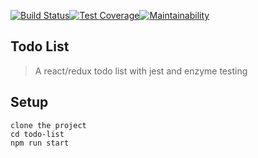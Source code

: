  [![Build Status](https://travis-ci.org/CryceTruly/todo-list-react.svg?branch=master)](https://travis-ci.org/CryceTruly/todo-list-react)[![Test Coverage](https://api.codeclimate.com/v1/badges/595f3c15e409f9ed0132/test_coverage)](https://codeclimate.com/github/CryceTruly/todo-list-react/test_coverage)[![Maintainability](https://api.codeclimate.com/v1/badges/595f3c15e409f9ed0132/maintainability)](https://codeclimate.com/github/CryceTruly/todo-list-react/maintainability)

 ## Todo List
 > A react/redux todo list with jest and enzyme testing



## Setup
```
clone the project 
cd todo-list
npm run start
```